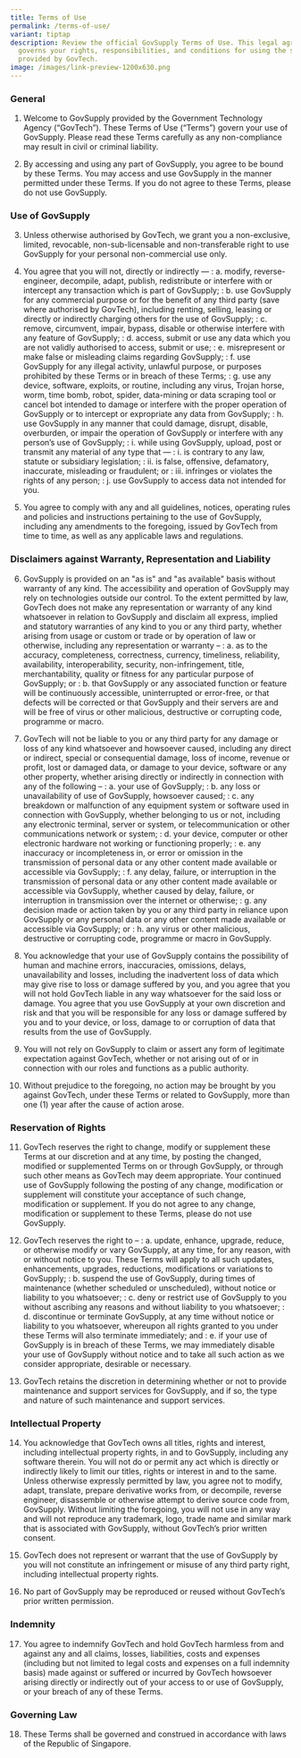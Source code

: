 ```yaml
---
title: Terms of Use
permalink: /terms-of-use/
variant: tiptap
description: Review the official GovSupply Terms of Use. This legal agreement
  governs your rights, responsibilities, and conditions for using the service
  provided by GovTech.
image: /images/link-preview-1200x630.png
---
```

### **General**

1. Welcome to GovSupply provided by the Government Technology Agency (“GovTech”). These Terms of Use (“Terms”) govern your use of GovSupply. Please read these Terms carefully as any non-compliance may result in civil or criminal liability.

2. By accessing and using any part of GovSupply, you agree to be bound by these Terms. You may access and use GovSupply in the manner permitted under these Terms. If you do not agree to these Terms, please do not use GovSupply.

### **Use of GovSupply**

3. Unless otherwise authorised by GovTech, we grant you a non-exclusive, limited, revocable, non-sub-licensable and non-transferable right to use GovSupply for your personal non-commercial use only.

4. You agree that you will not, directly or indirectly —
: a. modify, reverse-engineer, decompile, adapt, publish, redistribute or interfere with or intercept any transaction which is part of GovSupply;
: b. use GovSupply for any commercial purpose or for the benefit of any third party (save where authorised by GovTech), including renting, selling, leasing or directly or indirectly charging others for the use of GovSupply;
: c. remove, circumvent, impair, bypass, disable or otherwise interfere with any feature of GovSupply;
: d. access, submit or use any data which you are not validly authorised to access, submit or use;
: e. misrepresent or make false or misleading claims regarding GovSupply;
: f. use GovSupply for any illegal activity, unlawful purpose, or purposes prohibited by these Terms or in breach of these Terms;
: g. use any device, software, exploits, or routine, including any virus, Trojan horse, worm, time bomb, robot, spider, data-mining or data scraping tool or cancel bot intended to damage or interfere with the proper operation of GovSupply or to intercept or expropriate any data from GovSupply;
: h. use GovSupply in any manner that could damage, disrupt, disable, overburden, or impair the operation of GovSupply or interfere with any person’s use of GovSupply;
: i. while using GovSupply, upload, post or transmit any material of any type that —
  : i. is contrary to any law, statute or subsidiary legislation;
  : ii. is false, offensive, defamatory, inaccurate, misleading or fraudulent; or
  : iii. infringes or violates the rights of any person;
: j. use GovSupply to access data not intended for you.

5. You agree to comply with any and all guidelines, notices, operating rules and policies and instructions pertaining to the use of GovSupply, including any amendments to the foregoing, issued by GovTech from time to time, as well as any applicable laws and regulations.

### **Disclaimers against Warranty, Representation and Liability**

6. GovSupply is provided on an "as is" and "as available" basis without warranty of any kind. The accessibility and operation of GovSupply may rely on technologies outside our control. To the extent permitted by law, GovTech does not make any representation or warranty of any kind whatsoever in relation to GovSupply and disclaim all express, implied and statutory warranties of any kind to you or any third party, whether arising from usage or custom or trade or by operation of law or otherwise, including any representation or warranty –
: a. as to the accuracy, completeness, correctness, currency, timeliness, reliability, availability, interoperability, security, non-infringement, title, merchantability, quality or fitness for any particular purpose of GovSupply; or
: b. that GovSupply or any associated function or feature will be continuously accessible, uninterrupted or error-free, or that defects will be corrected or that GovSupply and their servers are and will be free of virus or other malicious, destructive or corrupting code, programme or macro.

7. GovTech will not be liable to you or any third party for any damage or loss of any kind whatsoever and howsoever caused, including any direct or indirect, special or consequential damage, loss of income, revenue or profit, lost or damaged data, or damage to your device, software or any other property, whether arising directly or indirectly in connection with any of the following –
: a. your use of GovSupply;
: b. any loss or unavailability of use of GovSupply, howsoever caused;
: c. any breakdown or malfunction of any equipment system or software used in connection with GovSupply, whether belonging to us or not, including any electronic terminal, server or system, or telecommunication or other communications network or system;
: d. your device, computer or other electronic hardware not working or functioning properly;
: e. any inaccuracy or incompleteness in, or error or omission in the transmission of personal data or any other content made available or accessible via GovSupply;
: f. any delay, failure, or interruption in the transmission of personal data or any other content made available or accessible via GovSupply, whether caused by delay, failure, or interruption in transmission over the internet or otherwise;
: g. any decision made or action taken by you or any third party in reliance upon GovSupply or any personal data or any other content made available or accessible via GovSupply; or
: h. any virus or other malicious, destructive or corrupting code, programme or macro in GovSupply.

8. You acknowledge that your use of GovSupply contains the possibility of human and machine errors, inaccuracies, omissions, delays, unavailability and losses, including the inadvertent loss of data which may give rise to loss or damage suffered by you, and you agree that you will not hold GovTech liable in any way whatsoever for the said loss or damage. You agree that you use GovSupply at your own discretion and risk and that you will be responsible for any loss or damage suffered by you and to your device, or loss, damage to or corruption of data that results from the use of GovSupply.

9. You will not rely on GovSupply to claim or assert any form of legitimate expectation against GovTech, whether or not arising out of or in connection with our roles and functions as a public authority.

10. Without prejudice to the foregoing, no action may be brought by you against GovTech, under these Terms or related to GovSupply, more than one (1) year after the cause of action arose.

### **Reservation of Rights**

11. GovTech reserves the right to change, modify or supplement these Terms at our discretion and at any time, by posting the changed, modified or supplemented Terms on or through GovSupply, or through such other means as GovTech may deem appropriate. Your continued use of GovSupply following the posting of any change, modification or supplement will constitute your acceptance of such change, modification or supplement. If you do not agree to any change, modification or supplement to these Terms, please do not use GovSupply.

12. GovTech reserves the right to –
: a. update, enhance, upgrade, reduce, or otherwise modify or vary GovSupply, at any time, for any reason, with or without notice to you. These Terms will apply to all such updates, enhancements, upgrades, reductions, modifications or variations to GovSupply;
: b. suspend the use of GovSupply, during times of maintenance (whether scheduled or unscheduled), without notice or liability to you whatsoever;
: c. deny or restrict use of GovSupply to you without ascribing any reasons and without liability to you whatsoever;
: d. discontinue or terminate GovSupply, at any time without notice or liability to you whatsoever, whereupon all rights granted to you under these Terms will also terminate immediately; and
: e. if your use of GovSupply is in breach of these Terms, we may immediately disable your use of GovSupply without notice and to take all such action as we consider appropriate, desirable or necessary.

13. GovTech retains the discretion in determining whether or not to provide maintenance and support services for GovSupply, and if so, the type and nature of such maintenance and support services.


### **Intellectual Property**

14. You acknowledge that GovTech owns all titles, rights and interest, including intellectual property rights, in and to GovSupply, including any software therein. You will not do or permit any act which is directly or indirectly likely to limit our titles, rights or interest in and to the same. Unless otherwise expressly permitted by law, you agree not to modify, adapt, translate, prepare derivative works from, or decompile, reverse engineer, disassemble or otherwise attempt to derive source code from, GovSupply. Without limiting the foregoing, you will not use in any way and will not reproduce any trademark, logo, trade name and similar mark that is associated with GovSupply, without GovTech’s prior written consent.

15. GovTech does not represent or warrant that the use of GovSupply by you will not constitute an infringement or misuse of any third party right, including intellectual property rights.

16. No part of GovSupply may be reproduced or reused without GovTech’s prior written permission.

### **Indemnity**

17. You agree to indemnify GovTech and hold GovTech harmless from and against any and all claims, losses, liabilities, costs and expenses (including but not limited to legal costs and expenses on a full indemnity basis) made against or suffered or incurred by GovTech howsoever arising directly or indirectly out of your access to or use of GovSupply, or your breach of any of these Terms.

### **Governing Law**

18. These Terms shall be governed and construed in accordance with laws of the Republic of Singapore.